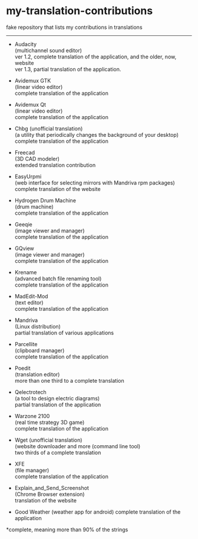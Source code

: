 # my-translation-contributions
fake repository that lists my contributions in translations

---

- Audacity      
      (multichannel sound editor)      
      ver 1.2, complete translation of the application, and the older, now, website      
      ver 1.3, partial translation of the application.      

- Avidemux GTK      
      (linear video editor)      
      complete translation of the application      

- Avidemux Qt      
      (linear video editor)      
      complete translation of the application      

- Chbg   (unofficial translation)      
      (a utility that periodically changes the background of your desktop)      
      complete translation of the application      

- Freecad      
      (3D CAD modeler)      
      extended translation contribution      

- EasyUrpmi      
      (web interface for selecting mirrors with Mandriva rpm packages)      
      complete translation of the website      

- Hydrogen Drum Machine      
      (drum machine)      
      complete translation of the application      

- Geeqie    
      (image viewer and manager)      
      complete translation of the application      

- GQview      
      (image viewer and manager)      
      complete translation of the application      

- Krename      
      (advanced batch file renaming tool)      
      complete translation of the application      

- MadEdit-Mod      
      (text editor)      
      complete translation of the application      

- Mandriva      
      (Linux distribution)      
      partial translation of various applications      

- Parcellite      
      (clipboard manager)      
      complete translation of the application      

- Poedit      
      (translation editor)      
      more than one third to a complete translation      

- Qelectrotech      
      (a tool to design electric diagrams)      
      partial translation of the application      

- Warzone 2100      
      (real time strategy 3D game)      
      complete translation of the application      

- Wget   (unofficial translation)      
      (website downloader and more (command line tool)      
      two thirds of a complete translation      

- XFE      
      (file manager)      
      complete translation of the application      



- Explain_and_Send_Screenshot      
      (Chrome Browser extension)      
      translation of the website      

- Good Weather
      (weather app for android)
      complete translation of the application


*complete, meaning more than 90% of the strings
